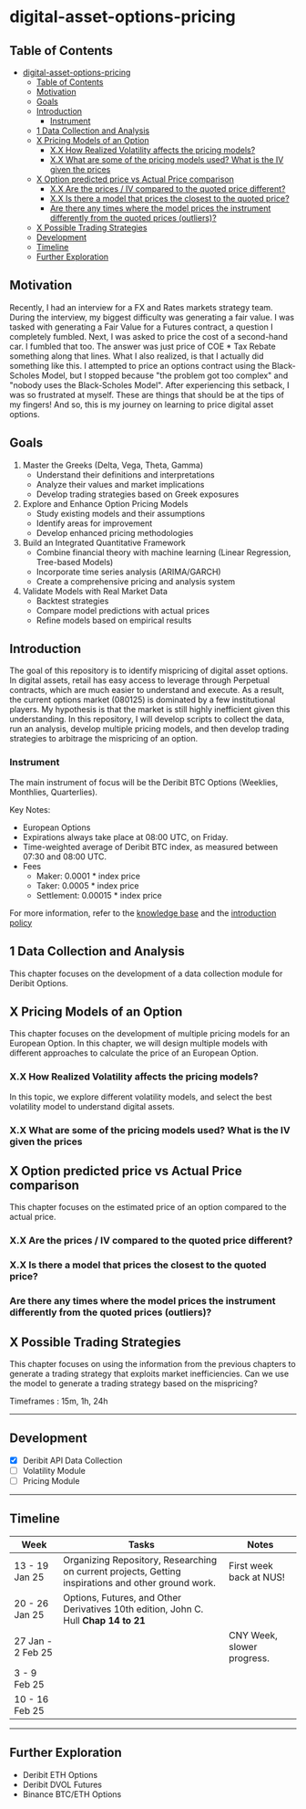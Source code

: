# digital-asset-options-pricing
## Table of Contents
- [digital-asset-options-pricing](#digital-asset-options-pricing)
  - [Table of Contents](#table-of-contents)
  - [Motivation](#motivation)
  - [Goals](#goals)
  - [Introduction](#introduction)
    - [Instrument](#instrument)
  - [1 Data Collection and Analysis](#1-data-collection-and-analysis)
  - [X Pricing Models of an Option](#x-pricing-models-of-an-option)
    - [X.X How Realized Volatility affects the pricing models?](#xx-how-realized-volatility-affects-the-pricing-models)
    - [X.X What are some of the pricing models used? What is the IV given the prices](#xx-what-are-some-of-the-pricing-models-used-what-is-the-iv-given-the-prices)
  - [X Option predicted price vs Actual Price comparison](#x-option-predicted-price-vs-actual-price-comparison)
    - [X.X Are the prices / IV compared to the quoted price different?](#xx-are-the-prices--iv-compared-to-the-quoted-price-different)
    - [X.X Is there a model that prices the closest to the quoted price?](#xx-is-there-a-model-that-prices-the-closest-to-the-quoted-price)
    - [Are there any times where the model prices the instrument differently from the quoted prices (outliers)?](#are-there-any-times-where-the-model-prices-the-instrument-differently-from-the-quoted-prices-outliers)
  - [X Possible Trading Strategies](#x-possible-trading-strategies)
  - [Development](#development)
  - [Timeline](#timeline)
  - [Further Exploration](#further-exploration)

## Motivation
Recently, I had an interview for a FX and Rates markets strategy team. During the interview, my biggest difficulty was generating a fair value. I was tasked with generating a Fair Value for a Futures contract, a question I completely fumbled. Next, I was asked to price the cost of a second-hand car. I fumbled that too. The answer was just price of COE * Tax Rebate something along that lines. What I also realized, is that I actually did something like this. I attempted to price an options contract using the Black-Scholes Model, but I stopped because "the problem got too complex" and "nobody uses the Black-Scholes Model". After experiencing this setback, I was so frustrated at myself. These are things that should be at the tips of my fingers! And so, this is my journey on learning to price digital asset options.

## Goals
1. Master the Greeks (Delta, Vega, Theta, Gamma)
   - Understand their definitions and interpretations
   - Analyze their values and market implications
   - Develop trading strategies based on Greek exposures
2. Explore and Enhance Option Pricing Models
   - Study existing models and their assumptions
   - Identify areas for improvement
   - Develop enhanced pricing methodologies
3. Build an Integrated Quantitative Framework
   - Combine financial theory with machine learning (Linear Regression, Tree-based Models)
   - Incorporate time series analysis (ARIMA/GARCH)
   - Create a comprehensive pricing and analysis system
4. Validate Models with Real Market Data
   - Backtest strategies
   - Compare model predictions with actual prices
   - Refine models based on empirical results

## Introduction
The goal of this repository is to identify mispricing of digital asset options. In digital assets, retail has easy access to leverage through Perpetual contracts, which are much easier to understand and execute. As a result, the current options market (080125) is dominated by a few institutional players. My hypothesis is that the market is still highly inefficient given this understanding. In this repository, I will develop scripts to collect the data, run an analysis, develop multiple pricing models, and then develop trading strategies to arbitrage the mispricing of an option. 

### Instrument
The main instrument of focus will be the Deribit BTC Options (Weeklies, Monthlies, Quarterlies).

Key Notes:
- European Options
- Expirations always take place at 08:00 UTC, on Friday.
- Time-weighted average of Deribit BTC index, as measured between 07:30 and 08:00 UTC.
- Fees
  - Maker: 0.0001 * index price
  - Taker: 0.0005 * index price
  - Settlement: 0.00015 * index price

For more information, refer to the [knowledge base](https://www.deribit.com/kb/linear_usdc_options) and the [introduction policy](https://www.deribit.com/kb/deribit-introduction-policy)

## 1 Data Collection and Analysis
This chapter focuses on the development of a data collection module for Deribit Options.

## X Pricing Models of an Option
This chapter focuses on the development of multiple pricing models for an European Option. In this chapter, we will design multiple models with different approaches to calculate the price of an European Option.

### X.X How Realized Volatility affects the pricing models? 
In this topic, we explore different volatility models, and select the best volatility model to understand digital assets. 

### X.X What are some of the pricing models used? What is the IV given the prices

## X Option predicted price vs Actual Price comparison
This chapter focuses on the estimated price of an option compared to the actual price. 

### X.X Are the prices / IV compared to the quoted price different? 

### X.X Is there a model that prices the closest to the quoted price?

### Are there any times where the model prices the instrument differently from the quoted prices (outliers)?

## X Possible Trading Strategies
This chapter focuses on using the information from the previous chapters to generate a trading strategy that exploits market inefficiencies. Can we use the model to generate a trading strategy based on the mispricing?

Timeframes : 15m, 1h, 24h

---

## Development
- [X] Deribit API Data Collection
- [ ] Volatility Module
- [ ] Pricing Module

---

## Timeline

| Week | Tasks | Notes |
|--------------|----------|----------------|
|13 - 19 Jan 25| Organizing Repository, Researching on current projects, Getting inspirations and other ground work. | First week back at NUS! |
|20 - 26 Jan 25| Options, Futures, and Other Derivatives 10th edition, John C. Hull **Chap 14 to 21** <br>  |  |
|27 Jan - 2 Feb 25|  | CNY Week, slower progress. |
|3 - 9 Feb 25|  |  |
|10 - 16 Feb 25|  |  |

---

## Further Exploration
- Deribit ETH Options
- Deribit DVOL Futures
- Binance BTC/ETH Options